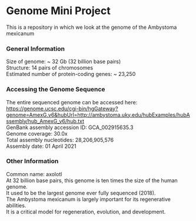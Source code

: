 # Genome Mini Project
This is a repository in which we look at the genome of the Ambystoma mexicanum
### General Information
Size of genome: ~ 32 Gb (32 billion base pairs)  
Structure: 14 pairs of chromosomes  
Estimated number of protein-coding genes: ~ 23,250  
### Accessing the Genome Sequence
The entire sequenced genome can be accessed here:  
https://genome.ucsc.edu/cgi-bin/hgGateway?genome=AmexG.v6&hubUrl=http://ambystoma.uky.edu/hubExamples/hubAssembly/hub_AmexG_v6/hub.txt  
GenBank assembly accession ID: GCA_002915635.3  
Genome coverage: 30.0x  
Total assembly nucleotides: 28,206,905,576  
Assembly date: 01 April 2021  
### Other Information
Common name: axolotl  
At 32 billion base pairs, this genome is ten times the size of the human genome.  
It used to be the largest genome ever fully sequenced (2018).  
The Ambystoma mexicanum is largely important for its regenerative abilities.  
It is a critical model for regeneration, evolution, and development.  
